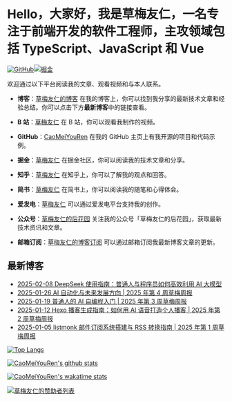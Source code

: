 # Hello，大家好，我是草梅友仁，一名专注于前端开发的软件工程师，主攻领域包括 TypeScript、JavaScript 和 Vue

[![GitHub](https://img.shields.io/badge/dynamic/json?url=https%3A%2F%2Fapi.swo.moe%2Fstats%2Fgithub%2FCaoMeiYouRen&query=count&color=181717&label=GitHub&labelColor=282c34&logo=github&suffix=+follows&cacheSeconds=3600)](https://github.com/CaoMeiYouRen)[![掘金](https://img.shields.io/badge/dynamic/json?url=https%3A%2F%2Fapi.swo.moe%2Fstats%2Fjuejin%2F3043088413495815&query=count&color=282c34&label=%E6%8E%98%E9%87%91&labelColor=1e80ff&logo=juejin&logoColor=ffffff&suffix=+%E5%85%B3%E6%B3%A8&cacheSeconds=3600)](https://juejin.cn/user/3043088413495815)

欢迎通过以下平台阅读我的文章、观看视频和与本人联系。

-   **博客**：[草梅友仁的博客](https://blog.cmyr.ltd/) 在我的博客上，你可以找到我分享的最新技术文章和经验总结。你可以点击下方**最新博客**中的链接查看。

-   **B 站**：[草梅友仁](https://space.bilibili.com/10822025) 在 B 站，你可以观看我制作的视频。

-   **GitHub**：[CaoMeiYouRen](https://github.com/CaoMeiYouRen) 在我的 GitHub 主页上有我开源的项目和代码示例。

<!-- -   **码云**：[草梅友仁](https://gitee.com/caomeiyouren) 在码云上，你可以找到我在国内的代码仓库。 -->

-   **掘金**：[草梅友仁](https://juejin.cn/user/3043088413495815) 在掘金社区，你可以阅读我的技术文章和分享。

-   **知乎**：[草梅友仁](https://www.zhihu.com/people/CaoMeiYouRen) 在知乎上，你可以了解我的观点和回答。

-   **简书**：[草梅友仁](https://www.jianshu.com/u/c111d2a51026) 在简书上，你可以阅读我的随笔和心得体会。

-   **爱发电**：[草梅友仁](https://afdian.com/a/CaoMeiYouRen) 可以通过爱发电平台支持我的创作。

-   **公众号**：[草梅友仁的后花园](https://oss.cmyr.dev/images/20241025184516839-21n2ctv.png) 关注我的公众号「草梅友仁的后花园」，获取最新技术资讯和文章。

-   **邮箱订阅**：[草梅友仁的博客订阅](https://listmonk.cmyr.dev/subscription/form) 可以通过邮箱订阅我最新博客文章的更新。

## 最新博客

<!-- BLOG_START -->
- [2025-02-08 DeepSeek 使用指南：普通人与程序员如何高效利用 AI 大模型](https://blog.cmyr.ltd/archives/deepseek-guide-for-everyone-and-programmers.html)
- [2025-01-26 AI 自动化与未来发展方向 | 2025 年第 4 周草梅周报](https://blog.cmyr.ltd/archives/2025-04-caomei-weekly-ai-automation-future-direction.html)
- [2025-01-19 普通人的 AI 自编程入门 | 2025 年第 3 周草梅周报](https://blog.cmyr.ltd/archives/2025-03-caomei-weekly-ordinary-ai-self-programming-intro.html)
- [2025-01-12 Hexo 播客生成指南：如何用 AI 语音打造个人播客 | 2025 年第 2 周草梅周报](https://blog.cmyr.ltd/archives/2025-02-caomei-weekly-hexo-podcast-sponsor-list.html)
- [2025-01-05 listmonk 邮件订阅系统搭建与 RSS 转换指南 | 2025 年第 1 周草梅周报](https://blog.cmyr.ltd/archives/2025-01-caomei-weekly-email-subscription-rss-conversion-guide.html)
<!-- BLOG_END -->

[![Top Langs](https://gh-stats.cmyr.dev/api/top-langs/?username=CaoMeiYouRen)](https://github.com/CaoMeiYouRen)

[![CaoMeiYouRen's github stats](https://gh-stats.cmyr.dev/api?username=CaoMeiYouRen)](https://github.com/CaoMeiYouRen)

[![CaoMeiYouRen's wakatime stats](https://gh-stats.cmyr.dev/api/wakatime?username=CaoMeiYouRen)](https://wakatime.com/@CaoMeiYouRen)

[![草梅友仁的赞助者列表](https://oss.cmyr.dev/sponsorkit/sponsors.svg)](https://github.com/CaoMeiYouRen/cmyr-sponsor)